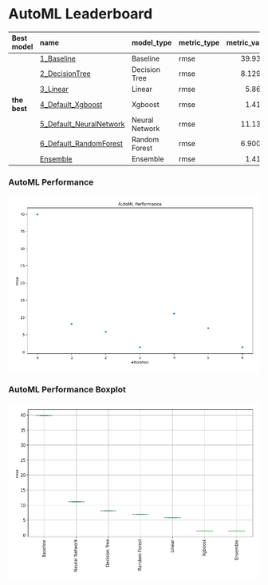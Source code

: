# AutoML Leaderboard

| Best model   | name                                                         | model_type     | metric_type   |   metric_value |   train_time |
|:-------------|:-------------------------------------------------------------|:---------------|:--------------|---------------:|-------------:|
|              | [1_Baseline](1_Baseline/README.md)                           | Baseline       | rmse          |       39.9364  |         0.29 |
|              | [2_DecisionTree](2_DecisionTree/README.md)                   | Decision Tree  | rmse          |        8.12996 |        20.69 |
|              | [3_Linear](3_Linear/README.md)                               | Linear         | rmse          |        5.8666  |         9.68 |
| **the best** | [4_Default_Xgboost](4_Default_Xgboost/README.md)             | Xgboost        | rmse          |        1.4182  |        94.3  |
|              | [5_Default_NeuralNetwork](5_Default_NeuralNetwork/README.md) | Neural Network | rmse          |       11.1378  |         6.79 |
|              | [6_Default_RandomForest](6_Default_RandomForest/README.md)   | Random Forest  | rmse          |        6.90049 |        23.75 |
|              | [Ensemble](Ensemble/README.md)                               | Ensemble       | rmse          |        1.4182  |         0.11 |

### AutoML Performance
![AutoML Performance](ldb_performance.png)

### AutoML Performance Boxplot
![AutoML Performance Boxplot](ldb_performance_boxplot.png)